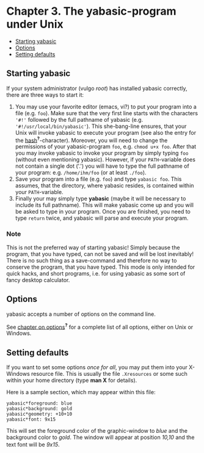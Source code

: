 # Chapter 3. The yabasic-program under Unix

* [Starting yabasic](#starting-yabasic)
* [Options](#options)
* [Setting defaults](#setting-defaults)

## Starting yabasic

If your system administrator (vulgo *root*) has installed yabasic correctly, there are three ways to start it:

1. You may use your favorite editor (emacs, vi?) to put your program into a file (e.g. ```foo```). Make sure that the very first line starts with the characters ```'#!'``` followed by the full pathname of yabasic (e.g. ```'#!/usr/local/bin/yabasic'```). This she-bang-line ensures, that your Unix will invoke yabasic to execute your program (see also the entry for the [hash]()<sup>**?**</sup>-character). Moreover, you will need to change the permissions of your yabasic-program ```foo```, e.g. ```chmod u+x foo```. After that you may invoke yabasic to invoke your program by simply typing ```foo``` (without even mentioning yabasic). However, if your ```PATH```-variable does not contain a single dot ('.') you will have to type the full pathname of your program: e.g. ```/home/ihm/foo``` (or at least ```./foo```).
2. Save your program into a file (e.g. ```foo```) and type ```yabasic foo```. This assumes, that the directory, where yabasic resides, is contained within your ```PATH```-variable.
3. Finally your may simply type **yabasic** (maybe it will be necessary to include its full pathname). This will make yabasic come up and you will be asked to type in your program. Once you are finished, you need to type ```return``` twice, and yabasic will parse and execute your program.

### Note

This is not the preferred way of starting yabasic! Simply because the program, that you have typed, can not be saved and will be lost inevitably! There is no such thing as a save-command and therefore no way to conserve the program, that you have typed. This mode is only intended for quick hacks, and short programs, i.e. for using yabasic as some sort of fancy desktop calculator.

## Options

yabasic accepts a number of options on the command line.

See [chapter on options]()<sup>**?**</sup> for a complete list of all options, either on Unix or Windows.

## Setting defaults

If you want to set some options *once for all*, you may put them into your X-Windows resource file. This is usually the file ```.Xresources``` or some such within your home directory (type **man X** for details).

Here is a sample section, which may appear within this file:

```
yabasic*foreground: blue
yabasic*background: gold
yabasic*geometry: +10+10
yabasic*font: 9x15
```

This will set the foreground color of the graphic-window to *blue* and the background color to *gold*. The window will appear at position *10,10* and the text font will be *9x15*.
　
